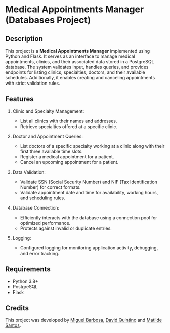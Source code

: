 # Medical Appointments Manager (Databases Project)

## Description
This project is a **Medical Appointments Manager** implemented using Python and Flask. It serves as an interface to manage medical appointments, clinics, and their associated data stored in a PostgreSQL database. The system validates input, handles queries, and provides endpoints for listing clinics, specialties, doctors, and their available schedules. Additionally, it enables creating and canceling appointments with strict validation rules.

## Features
1. Clinic and Specialty Management:
    - List all clinics with their names and addresses.
    - Retrieve specialties offered at a specific clinic.

2. Doctor and Appointment Queries:
    - List doctors of a specific specialty working at a clinic along with their first three available time slots.
    - Register a medical appointment for a patient.
    - Cancel an upcoming appointment for a patient.

3. Data Validation:
    - Validate SSN (Social Security Number) and NIF (Tax Identification Number) for correct formats.
    - Validate appointment date and time for availability, working hours, and scheduling rules.

4. Database Connection:
    - Efficiently interacts with the database using a connection pool for optimized performance.
    - Protects against invalid or duplicate entries.
    
5. Logging:
    - Configured logging for monitoring application activity, debugging, and error tracking.

## Requirements
- Python 3.8+
- PostgreSQL
- Flask

## Credits
This project was developed by [Miguel Barbosa](https://github.com/MiguelCBar/), [David Quintino](https://github.com/QuintinoDavid/) and [Matilde Santos](https://github.com/matilde2004/).